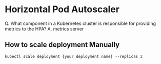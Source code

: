 # Horizontal Pod Autoscaler

Q. What component in a Kubernetes cluster is responsible for providing metrics to the HPA?
A. metrics server

## How to scale deployment Manually

```
kubectl scale deployment {your deployment name} --replicas 3
```
